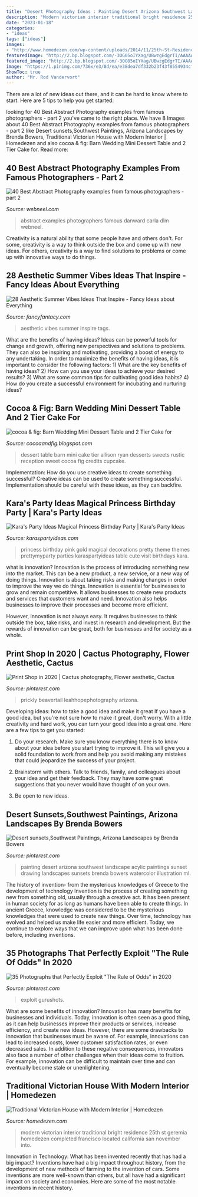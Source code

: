 ```yaml
---
title: "Desert Photography Ideas : Painting Desert Arizona Southwest Landscape Acylic Paintings Sunset Drawing Landscapes Sunsets Brenda Bowers Watercolor Illustration Ml"
description: "Modern victorian interior traditional bright residence 25th st geremia homedezen completed francisco located california san november into"
date: "2023-01-18"
categories:
- "ideas"
tags: ["ideas"]
images:
- "http://www.homedezen.com/wp-content/uploads/2014/11/25th-St-Residence-by-Geremia-Design-03.jpg"
featuredImage: "http://2.bp.blogspot.com/-3OG05oIYXag/UBwzgEdgrTI/AAAAAAAAD4U/-vMmfi3yVGk/s1600/Barn+Wedding+Dessert+Table+Twin+Cities.jpg"
featured_image: "http://2.bp.blogspot.com/-3OG05oIYXag/UBwzgEdgrTI/AAAAAAAAD4U/-vMmfi3yVGk/s1600/Barn+Wedding+Dessert+Table+Twin+Cities.jpg"
image: "https://i.pinimg.com/736x/e3/8d/ea/e38dea7df332b23f43f8554934cf09c9.jpg"
ShowToc: true
author: "Mr. Rod Vandervort"
---
```



There are a lot of new ideas out there, and it can be hard to know where to start. Here are 5 tips to help you get started: 

	

		
looking for 40 Best Abstract Photography examples from famous photographers - part 2 you've came to the right place. We have 8 Images about 40 Best Abstract Photography examples from famous photographers - part 2 like Desert sunsets,Southwest Paintings, Arizona Landscapes by Brenda Bowers, Traditional Victorian House with Modern Interior | Homedezen and also cocoa &amp; fig: Barn Wedding Mini Dessert Table and 2 Tier Cake for. Read more:
		
    
## 40 Best Abstract Photography Examples From Famous Photographers - Part 2

<img loading=lazy src="https://webneel.com/daily/sites/default/files/images/daily/09-2016/32-abstract-photography-by-danward.jpg" onerror="this.onerror=null;this.src='https://tse1.mm.bing.net/th?id=OIP.5wMavVcIVVZ2ltg_vR-YmQHaGa&amp;pid=15.1';" alt="40 Best Abstract Photography examples from famous photographers - part 2">

_Source: webneel.com_

>abstract examples photographers famous danward carla dlm webneel. 

	

Creativity is a natural ability that some people have and others don't. For some, creativity is a way to think outside the box and come up with new ideas. For others, creativity is a way to find solutions to problems or come up with innovative ways to do things.

    
## 28 Aesthetic Summer Vibes Ideas That Inspire - Fancy Ideas About Everything

<img loading=lazy src="https://fancyfantacy.com/wp-content/uploads/2020/05/Aesthetic-Summer-Vibes-Ideas-That-Inspire-28.jpg" onerror="this.onerror=null;this.src='https://tse2.mm.bing.net/th?id=OIP.ikd2Ij0hR4qSjwhKeQnTcAHaKS&amp;pid=15.1';" alt="28 Aesthetic Summer Vibes Ideas That Inspire - Fancy Ideas about Everything">

_Source: fancyfantacy.com_

>aesthetic vibes summer inspire tags. 

	

What are the benefits of having ideas?
Ideas can be powerful tools for change and growth, offering new perspectives and solutions to problems. They can also be inspiring and motivating, providing a boost of energy to any undertaking. In order to maximize the benefits of having ideas, it is important to consider the following factors: 1) What are the key benefits of having ideas? 2) How can you use your ideas to achieve your desired results? 3) What are some common tips for cultivating good idea habits? 4) How do you create a successful environment for incubating and nurturing ideas?

    
## Cocoa &amp; Fig: Barn Wedding Mini Dessert Table And 2 Tier Cake For

<img loading=lazy src="http://2.bp.blogspot.com/-3OG05oIYXag/UBwzgEdgrTI/AAAAAAAAD4U/-vMmfi3yVGk/s1600/Barn+Wedding+Dessert+Table+Twin+Cities.jpg" onerror="this.onerror=null;this.src='https://tse4.mm.bing.net/th?id=OIP.HPWIWP8cirH6hmVb7cF6TQHaLI&amp;pid=15.1';" alt="cocoa &amp; fig: Barn Wedding Mini Dessert Table and 2 Tier Cake for">

_Source: cocoaandfig.blogspot.com_

>dessert table barn mini cake tier allison ryan desserts sweets rustic reception sweet cocoa fig credits cupcake. 

	

Implementation: How do you use creative ideas to create something successful?
Creative ideas can be used to create something successful. Implementation should be careful with these ideas, as they can backfire.

    
## Kara&#039;s Party Ideas Magical Princess Birthday Party | Kara&#039;s Party Ideas

<img loading=lazy src="http://karaspartyideas.com/wp-content/uploads/2017/08/Magical-Princess-Birthday-Party-via-Karas-Party-Ideas-KarasPartyIdeas.com17.jpg" onerror="this.onerror=null;this.src='https://tse3.mm.bing.net/th?id=OIP.dO39Mz8AIAtBJ3K_eoPb4gHaLH&amp;pid=15.1';" alt="Kara&#039;s Party Ideas Magical Princess Birthday Party | Kara&#039;s Party Ideas">

_Source: karaspartyideas.com_

>princess birthday pink gold magical decorations pretty theme themes prettymyparty parties karaspartyideas table cute visit birthdays kara. 

	

what is innovation?
Innovation is the process of introducing something new into the market. This can be a new product, a new service, or a new way of doing things. Innovation is about taking risks and making changes in order to improve the way we do things.
Innovation is essential for businesses to grow and remain competitive. It allows businesses to create new products and services that customers want and need. Innovation also helps businesses to improve their processes and become more efficient.

However, innovation is not always easy. It requires businesses to think outside the box, take risks, and invest in research and development. But the rewards of innovation can be great, both for businesses and for society as a whole.

    
## Print Shop In 2020 | Cactus Photography, Flower Aesthetic, Cactus

<img loading=lazy src="https://i.pinimg.com/736x/e3/8d/ea/e38dea7df332b23f43f8554934cf09c9.jpg" onerror="this.onerror=null;this.src='https://tse3.mm.bing.net/th?id=OIP.x4z06D7DKix332K4LZwxFwHaLH&amp;pid=15.1';" alt="Print Shop in 2020 | Cactus photography, Flower aesthetic, Cactus">

_Source: pinterest.com_

>prickly beavertail leahhopephotography arizona. 

	

Developing ideas: how to take a good idea and make it great
If you have a good idea, but you're not sure how to make it great, don't worry. With a little creativity and hard work, you can turn your good idea into a great one.
Here are a few tips to get you started:

1. Do your research. Make sure you know everything there is to know about your idea before you start trying to improve it. This will give you a solid foundation to work from and help you avoid making any mistakes that could jeopardize the success of your project.

2. Brainstorm with others. Talk to friends, family, and colleagues about your idea and get their feedback. They may have some great suggestions that you never would have thought of on your own.

3. Be open to new ideas.

    
## Desert Sunsets,Southwest Paintings, Arizona Landscapes By Brenda Bowers

<img loading=lazy src="https://i.pinimg.com/736x/7a/fa/25/7afa257df8064fe6c766c71287fc24b2.jpg" onerror="this.onerror=null;this.src='https://tse1.mm.bing.net/th?id=OIP.p17CyKAnVKLGLnxG8sk8hgAAAA&amp;pid=15.1';" alt="Desert sunsets,Southwest Paintings, Arizona Landscapes by Brenda Bowers">

_Source: pinterest.com_

>painting desert arizona southwest landscape acylic paintings sunset drawing landscapes sunsets brenda bowers watercolor illustration ml. 

	

The history of invention- from the mysterious knowledges of Greece to the development of technology
Invention is the process of creating something new from something old, usually through a creative act. It has been present in human society for as long as humans have been able to create things. In ancient Greece, knowledge was considered to be the mysterious knowledges that were used to create new things. Over time, technology has evolved and helped us make life easier and more efficient. Today, we continue to explore ways that we can improve upon what has been done before, including inventions.

    
## 35 Photographs That Perfectly Exploit &quot;The Rule Of Odds&quot; In 2020

<img loading=lazy src="https://i.pinimg.com/736x/67/c8/b4/67c8b4d41dea964f0ccb1abb2923b1f1.jpg" onerror="this.onerror=null;this.src='https://tse2.mm.bing.net/th?id=OIP.6WECeC2CLEUQmkSwyO-dKQHaE9&amp;pid=15.1';" alt="35 Photographs that Perfectly Exploit &quot;The Rule of Odds&quot; in 2020">

_Source: pinterest.com_

>exploit gurushots. 

	

What are some benefits of innovation?
Innovation has many benefits for businesses and individuals. Today, innovation is often seen as a good thing, as it can help businesses improve their products or services, increase efficiency, and create new ideas. However, there are some drawbacks to innovation that businesses must be aware of. For example, innovations can lead to increased costs, lower customer satisfaction rates, or even decreased sales. In addition to these negative consequences, innovators also face a number of other challenges when their ideas come to fruition. For example, innovation can be difficult to maintain over time and can eventually become stale or unenlightening.

    
## Traditional Victorian House With Modern Interior | Homedezen

<img loading=lazy src="http://www.homedezen.com/wp-content/uploads/2014/11/25th-St-Residence-by-Geremia-Design-03.jpg" onerror="this.onerror=null;this.src='https://tse1.mm.bing.net/th?id=OIP.OLG7jbrsw5vfMtYSVEQ8mwHaJ4&amp;pid=15.1';" alt="Traditional Victorian House with Modern Interior | Homedezen">

_Source: homedezen.com_

>modern victorian interior traditional bright residence 25th st geremia homedezen completed francisco located california san november into. 

	

Innovation in Technology: What has been invented recently that has had a big impact?
Inventions have had a big impact throughout history, from the development of new methods of farming to the invention of cars. Some inventions are more well-known than others, but all have had a significant impact on society and economies. Here are some of the most notable inventions in recent history.

